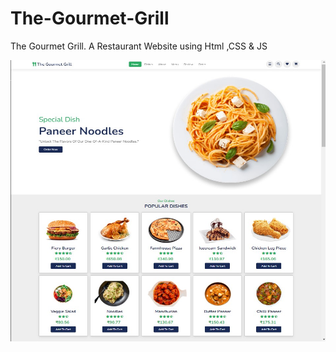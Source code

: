 # The-Gourmet-Grill
The Gourmet Grill. A Restaurant Website using Html ,CSS &amp; JS


<div float="right" width="400">
<img align="left" height="450" width="800" src="Website.jpg" /> </a>
</div>

